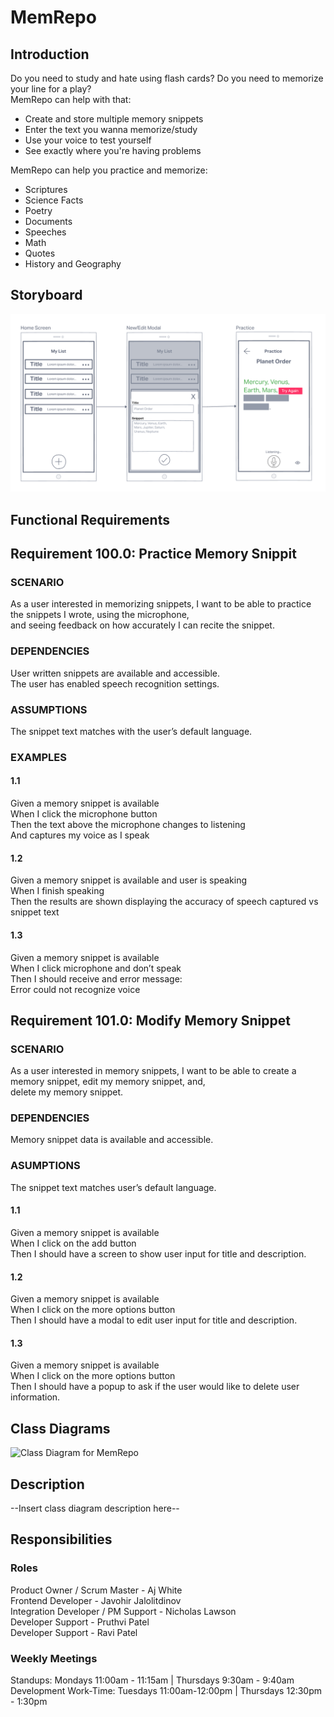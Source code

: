 # MemRepo

## Introduction
Do you need to study and hate using flash cards? Do you need to memorize your line for a play?<br>
MemRepo can help with that:<br>
- Create and store multiple memory snippets<br>
- Enter the text you wanna memorize/study<br>
- Use your voice to test yourself<br>
- See exactly where you're having problems<br>

MemRepo can help you practice and memorize: <br>
- Scriptures
- Science Facts
- Poetry
- Documents
- Speeches
- Math
- Quotes
- History and Geography

## Storyboard

![Wireframe for Memrepo](MemRepoWireFrame.png)

## Functional Requirements

## Requirement 100.0: Practice Memory Snippit

### SCENARIO
As a user interested in memorizing snippets, I want to be able to practice the snippets I wrote, using the microphone,<br>
and seeing feedback on how accurately I can recite the snippet.

### DEPENDENCIES
User written snippets are available and accessible.<br>
The user has enabled speech recognition settings.

### ASSUMPTIONS
The snippet text matches with the user’s default language. 

### EXAMPLES
#### 1.1
Given a memory snippet is available<br>
When I click the microphone button<br>
Then the text above the microphone changes to listening<br>
And captures my voice as I speak
#### 1.2
Given a memory snippet is available and user is speaking<br>
When I finish speaking<br>
Then the results are shown displaying the accuracy of speech captured vs snippet text
#### 1.3
Given a memory snippet is available<br>
When I click microphone and don’t speak<br>
Then I should receive and error message:<br>
	Error could not recognize voice

## Requirement 101.0: Modify Memory Snippet

### SCENARIO
As a user interested in memory snippets, I want to be able to create a memory snippet, edit my memory snippet, and,<br> 
delete my memory snippet. 

### DEPENDENCIES
Memory snippet data is available and accessible. 

### ASUMPTIONS
The snippet text matches user’s default language.

#### 1.1  
Given a memory snippet is available<br>
When I click on the add button<br>
Then I should have a screen to show user input for title and description.
#### 1.2 
Given a memory snippet is available<br>
When I click on the more options button<br>
Then I should have a modal to edit user input for title and description.
#### 1.3
Given a memory snippet is available<br>
When I click on the more options button<br>
Then I should have a popup to ask if the user would like to delete user information.


## Class Diagrams

![Class Diagram for MemRepo](MemoRepoClassDiagram.png)

## Description

--Insert class diagram description here--

## Responsibilities

### Roles

Product Owner / Scrum Master - Aj White<br>
Frontend Developer - Javohir Jalolitdinov<br>
Integration Developer / PM Support - Nicholas Lawson<br>
Developer Support - Pruthvi Patel<br>
Developer Support - Ravi Patel<br>

### Weekly Meetings

Standups: Mondays 11:00am - 11:15am | Thursdays 9:30am - 9:40am<br>
Development Work-Time: Tuesdays 11:00am-12:00pm | Thursdays 12:30pm - 1:30pm
